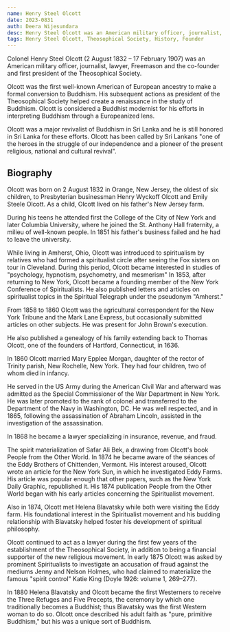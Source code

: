 ```yaml
---
name: Henry Steel Olcott
date: 2023-0831
auth: Deera Wijesundara
desc: Henry Steel Olcott was an American military officer, journalist, lawyer and the co-founder and first President of the Theosophical Society. He found many schools in Sri Lanka inlcuding our own.
tags: Henry Steel Olcott, Theosophical Society, History, Founder
---
```


Colonel Henry Steel Olcott (2 August 1832 – 17 February 1907) was an American military officer, journalist, lawyer, Freemason and the co-founder and first president of the Theosophical Society.

Olcott was the first well-known American of European ancestry to make a formal conversion to Buddhism. His subsequent actions as president of the Theosophical Society helped create a renaissance in the study of Buddhism. Olcott is considered a Buddhist modernist for his efforts in interpreting Buddhism through a Europeanized lens.

Olcott was a major revivalist of Buddhism in Sri Lanka and he is still honored in Sri Lanka for these efforts. Olcott has been called by Sri Lankans "one of the heroes in the struggle of our independence and a pioneer of the present religious, national and cultural revival".

## Biography

Olcott was born on 2 August 1832 in Orange, New Jersey, the oldest of six children, to Presbyterian businessman Henry Wyckoff Olcott and Emily Steele Olcott. As a child, Olcott lived on his father's New Jersey farm.

During his teens he attended first the College of the City of New York and later Columbia University, where he joined the St. Anthony Hall fraternity, a milieu of well-known people. In 1851 his father's business failed and he had to leave the university.

While living in Amherst, Ohio, Olcott was introduced to spiritualism by relatives who had formed a spiritualist circle after seeing the Fox sisters on tour in Cleveland. During this period, Olcott became interested in studies of "psychology, hypnotism, psychometry, and mesmerism" In 1853, after returning to New York, Olcott became a founding member of the New York Conference of Spiritualists. He also published letters and articles on spiritualist topics in the Spiritual Telegraph under the pseudonym "Amherst."

From 1858 to 1860 Olcott was the agricultural correspondent for the New York Tribune and the Mark Lane Express, but occasionally submitted articles on other subjects. He was present for John Brown's execution.

He also published a genealogy of his family extending back to Thomas Olcott, one of the founders of Hartford, Connecticut, in 1636.

In 1860 Olcott married Mary Epplee Morgan, daughter of the rector of Trinity parish, New Rochelle, New York. They had four children, two of whom died in infancy.

He served in the US Army during the American Civil War and afterward was admitted as the Special Commissioner of the War Department in New York. He was later promoted to the rank of colonel and transferred to the Department of the Navy in Washington, DC. He was well respected, and in 1865, following the assassination of Abraham Lincoln, assisted in the investigation of the assassination.

In 1868 he became a lawyer specializing in insurance, revenue, and fraud.


The spirit materialization of Safar Ali Bek, a drawing from Olcott's book People from the Other World.
In 1874 he became aware of the séances of the Eddy Brothers of Chittenden, Vermont. His interest aroused, Olcott wrote an article for the New York Sun, in which he investigated Eddy Farms. His article was popular enough that other papers, such as the New York Daily Graphic, republished it. His 1874 publication People from the Other World began with his early articles concerning the Spiritualist movement.

Also in 1874, Olcott met Helena Blavatsky while both were visiting the Eddy farm. His foundational interest in the Spiritualist movement and his budding relationship with Blavatsky helped foster his development of spiritual philosophy.

Olcott continued to act as a lawyer during the first few years of the establishment of the Theosophical Society, in addition to being a financial supporter of the new religious movement. In early 1875 Olcott was asked by prominent Spiritualists to investigate an accusation of fraud against the mediums Jenny and Nelson Holmes, who had claimed to materialize the famous "spirit control" Katie King (Doyle 1926: volume 1, 269–277).

In 1880 Helena Blavatsky and Olcott became the first Westerners to receive the Three Refuges and Five Precepts, the ceremony by which one traditionally becomes a Buddhist; thus Blavatsky was the first Western woman to do so. Olcott once described his adult faith as "pure, primitive Buddhism," but his was a unique sort of Buddhism.
